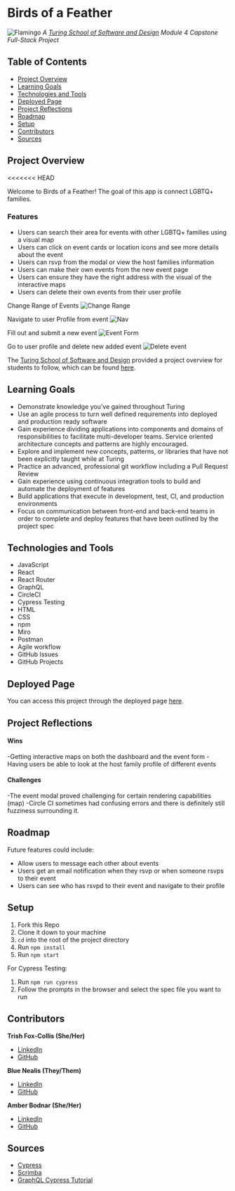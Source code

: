 # Birds of a Feather
![Flamingo](src/Flamingo.png)
*A [Turing School of Software and Design](https://turing.edu/) Module 4 Capstone Full-Stack Project*

## Table of Contents
- [Project Overview](#project-overview)
- [Learning Goals](#learning-goals)
- [Technologies and Tools](#technologies-and-tools)
- [Deployed Page](#deployed-page)
- [Project Reflections](#project-reflections)
- [Roadmap](#roadmap)
- [Setup](#setup)
- [Contributors](#contributors)
- [Sources](#sources)


## Project Overview
<<<<<<< HEAD

Welcome to Birds of a Feather! The goal of this app is connect LGBTQ+ families.

### Features
 - Users can search their area for events with other LGBTQ+ families using a visual map
 - Users can click on event cards or location icons and see more details about the event
 - Users can rsvp from the modal or view the host families information
 - Users can make their own events from the new event page
 - Users can ensure they have the right address with the visual of the interactive maps
 - Users can delete their own events from their user profile

Change Range of Events
![Change Range](src/BofAF-Change-Range-Click-event.gif)

Navigate to user Profile from event
![Nav](src/BofAF-Nav-from-event-modal.gif)

Fill out and submit a new event
![Event Form](src/Event-Form-Fill.gif)

Go to user profile and delete new added event
![Delete event](src/Delete-new-event.gif)

The [Turing School of Software and Design](https://turing.edu/) provided a project overview for students to follow, which can be found [here](https://mod4.turing.edu/projects/capstone/).


## Learning Goals
* Demonstrate knowledge you’ve gained throughout Turing
* Use an agile process to turn well defined requirements into deployed and production ready software
* Gain experience dividing applications into components and domains of responsibilities to facilitate multi-developer teams. Service oriented architecture concepts and patterns are highly encouraged.
* Explore and implement new concepts, patterns, or libraries that have not been explicitly taught while at Turing
* Practice an advanced, professional git workflow including a Pull Request Review
* Gain experience using continuous integration tools to build and automate the deployment of features
* Build applications that execute in development, test, CI, and production environments
* Focus on communication between front-end and back-end teams in order to complete and deploy features that have been outlined by the project spec


## Technologies and Tools
* JavaScript
* React
* React Router
* GraphQL
* CircleCI
* Cypress Testing
* HTML
* CSS
* npm
* Miro
* Postman
* Agile workflow
* GitHub Issues
* GitHub Projects


## Deployed Page
You can access this project through the deployed page [here](http://www.birds-of-a-feather.net/).


## Project Reflections
#### Wins
-Getting interactive maps on both the dashboard and the event form
-Having users be able to look at the host family profile of different events
#### Challenges
-The event modal proved challenging for certain rendering capabilities (map)
-Circle CI sometimes had confusing errors and there is definitely still fuzziness surrounding it.


## Roadmap
Future features could include:
* Allow users to message each other about events
* Users get an email notification when they rsvp or when someone rsvps to their event
* Users can see who has rsvpd to their event and navigate to their profile


## Setup
1. Fork this Repo
2. Clone it down to your machine
3. `cd` into the root of the project directory
4. Run `npm install`
5. Run `npm start`

For Cypress Testing:
1. Run `npm run cypress`
2. Follow the prompts in the browser and select the spec file you want to run


## Contributors
**Trish Fox-Collis (She/Her)**
* [LinkedIn](https://www.linkedin.com/in/trish-fox-collis/)
* [GitHub](https://github.com/tfoxcollis)

**Blue Nealis (They/Them)**
* [LinkedIn](https://www.linkedin.com/in/blue-nealis/)
* [GitHub](https://github.com/BlueNealis)

**Amber Bodnar (She/Her)**
* [LinkedIn](https://www.linkedin.com/in/amberbodnar/)
* [GitHub](https://github.com/abodnar1)


## Sources
* [Cypress](https://docs.cypress.io/guides/overview/why-cypress)
* [Scrimba](https://scrimba.com/dashboard#overview)
* [GraphQL Cypress Tutorial](https://www.jayfreestone.com/writing/stubbing-graphql-cypress/)
